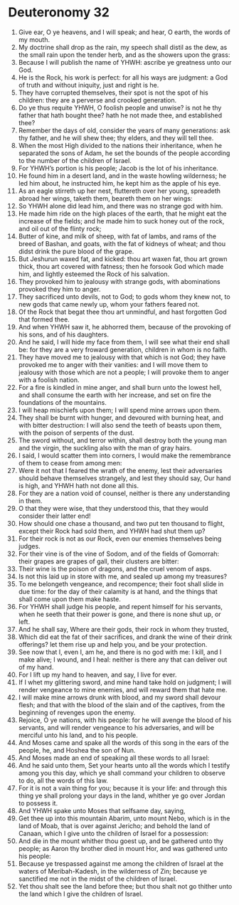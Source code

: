 ﻿# Deuteronomy  32
1. Give ear, O ye heavens, and I will speak; and hear, O earth, the words of my mouth. 
2. My doctrine shall drop as the rain, my speech shall distil as the dew, as the small rain upon the tender herb, and as the showers upon the grass: 
3. Because I will publish the name of YHWH: ascribe ye greatness unto our God. 
4. He is the Rock, his work is perfect: for all his ways are judgment: a God of truth and without iniquity, just and right is he. 
5. They have corrupted themselves, their spot is not the spot of his children: they are a perverse and crooked generation. 
6. Do ye thus requite YHWH, O foolish people and unwise? is not he thy father that hath bought thee? hath he not made thee, and established thee? 
7.  Remember the days of old, consider the years of many generations: ask thy father, and he will shew thee; thy elders, and they will tell thee. 
8. When the most High divided to the nations their inheritance, when he separated the sons of Adam, he set the bounds of the people according to the number of the children of Israel. 
9. For YHWH’s portion is his people; Jacob is the lot of his inheritance. 
10. He found him in a desert land, and in the waste howling wilderness; he led him about, he instructed him, he kept him as the apple of his eye. 
11. As an eagle stirreth up her nest, fluttereth over her young, spreadeth abroad her wings, taketh them, beareth them on her wings: 
12. So YHWH alone did lead him, and there was no strange god with him. 
13. He made him ride on the high places of the earth, that he might eat the increase of the fields; and he made him to suck honey out of the rock, and oil out of the flinty rock; 
14. Butter of kine, and milk of sheep, with fat of lambs, and rams of the breed of Bashan, and goats, with the fat of kidneys of wheat; and thou didst drink the pure blood of the grape. 
15.  But Jeshurun waxed fat, and kicked: thou art waxen fat, thou art grown thick, thou art covered with fatness; then he forsook God which made him, and lightly esteemed the Rock of his salvation. 
16. They provoked him to jealousy with strange gods, with abominations provoked they him to anger. 
17. They sacrificed unto devils, not to God; to gods whom they knew not, to new gods that came newly up, whom your fathers feared not. 
18. Of the Rock that begat thee thou art unmindful, and hast forgotten God that formed thee. 
19. And when YHWH saw it, he abhorred them, because of the provoking of his sons, and of his daughters. 
20. And he said, I will hide my face from them, I will see what their end shall be: for they are a very froward generation, children in whom is no faith. 
21. They have moved me to jealousy with that which is not God; they have provoked me to anger with their vanities: and I will move them to jealousy with those which are not a people; I will provoke them to anger with a foolish nation. 
22. For a fire is kindled in mine anger, and shall burn unto the lowest hell, and shall consume the earth with her increase, and set on fire the foundations of the mountains. 
23. I will heap mischiefs upon them; I will spend mine arrows upon them. 
24. They shall be burnt with hunger, and devoured with burning heat, and with bitter destruction: I will also send the teeth of beasts upon them, with the poison of serpents of the dust. 
25. The sword without, and terror within, shall destroy both the young man and the virgin, the suckling also with the man of gray hairs. 
26. I said, I would scatter them into corners, I would make the remembrance of them to cease from among men: 
27. Were it not that I feared the wrath of the enemy, lest their adversaries should behave themselves strangely, and lest they should say, Our hand is high, and YHWH hath not done all this. 
28. For they are a nation void of counsel, neither is there any understanding in them. 
29. O that they were wise, that they understood this, that they would consider their latter end! 
30. How should one chase a thousand, and two put ten thousand to flight, except their Rock had sold them, and YHWH had shut them up? 
31. For their rock is not as our Rock, even our enemies themselves being judges. 
32. For their vine is of the vine of Sodom, and of the fields of Gomorrah: their grapes are grapes of gall, their clusters are bitter: 
33. Their wine is the poison of dragons, and the cruel venom of asps. 
34. Is not this laid up in store with me, and sealed up among my treasures? 
35. To me belongeth vengeance, and recompence; their foot shall slide in due time: for the day of their calamity is at hand, and the things that shall come upon them make haste. 
36. For YHWH shall judge his people, and repent himself for his servants, when he seeth that their power is gone, and there is none shut up, or left. 
37. And he shall say, Where are their gods, their rock in whom they trusted, 
38. Which did eat the fat of their sacrifices, and drank the wine of their drink offerings? let them rise up and help you, and be your protection. 
39. See now that I, even I, am he, and there is no god with me: I kill, and I make alive; I wound, and I heal: neither is there any that can deliver out of my hand. 
40. For I lift up my hand to heaven, and say, I live for ever. 
41. If I whet my glittering sword, and mine hand take hold on judgment; I will render vengeance to mine enemies, and will reward them that hate me. 
42. I will make mine arrows drunk with blood, and my sword shall devour flesh; and that with the blood of the slain and of the captives, from the beginning of revenges upon the enemy. 
43. Rejoice, O ye nations, with his people: for he will avenge the blood of his servants, and will render vengeance to his adversaries, and will be merciful unto his land, and to his people. 
44.  And Moses came and spake all the words of this song in the ears of the people, he, and Hoshea the son of Nun. 
45. And Moses made an end of speaking all these words to all Israel: 
46. And he said unto them, Set your hearts unto all the words which I testify among you this day, which ye shall command your children to observe to do, all the words of this law. 
47. For it is not a vain thing for you; because it is your life: and through this thing ye shall prolong your days in the land, whither ye go over Jordan to possess it. 
48. And YHWH spake unto Moses that selfsame day, saying, 
49. Get thee up into this mountain Abarim, unto mount Nebo, which is in the land of Moab, that is over against Jericho; and behold the land of Canaan, which I give unto the children of Israel for a possession: 
50. And die in the mount whither thou goest up, and be gathered unto thy people; as Aaron thy brother died in mount Hor, and was gathered unto his people: 
51. Because ye trespassed against me among the children of Israel at the waters of Meribah-Kadesh, in the wilderness of Zin; because ye sanctified me not in the midst of the children of Israel. 
52. Yet thou shalt see the land before thee; but thou shalt not go thither unto the land which I give the children of Israel. 
